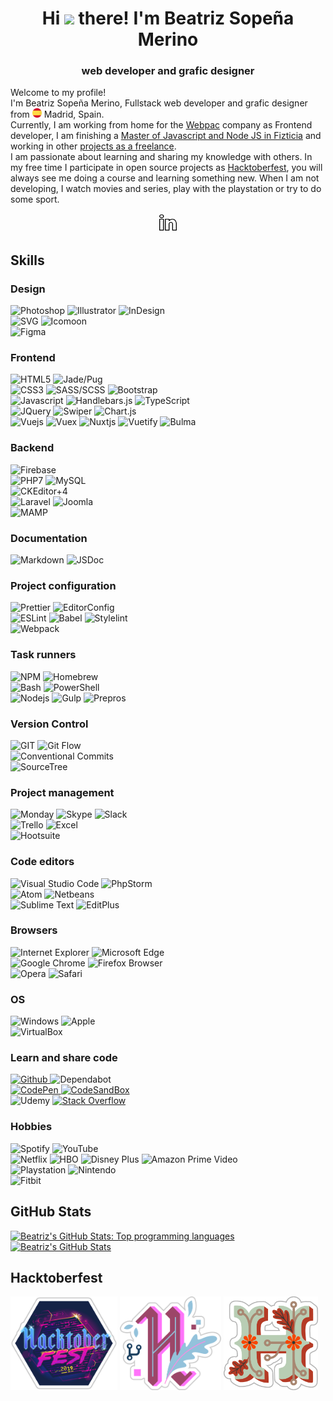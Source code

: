 <div align="center">
	<h1>
		Hi <img src="https://media.giphy.com/media/hvRJCLFzcasrR4ia7z/giphy.gif" width="25"> there! I'm Beatriz Sopeña Merino
	</h1>
	<h3>
		web developer and grafic designer
	</h3>
</div>


<div id="description">
	<div>
		<p>
			Welcome to my profile!
			<br>
			I'm Beatriz Sopeña Merino, Fullstack web developer and grafic designer from <img src="./README/images/icons/flag-es.svg" alt="Spain" width="15"> Madrid, Spain.
			<br>
			Currently, I am working from home for the <a href="https://www.webpac.com/" target="_blank" rel="noopener noreferrer">Webpac</a> company as Frontend developer, I am finishing a <a href="https://github.com/beatrizsmerino/exercises-javascript-node" target="_blank" rel="noopener noreferrer">Master of Javascript and Node JS in Fizticia</a> and working in other <a href="https://www.crcanine.com/" target="_blank" rel="noopener noreferrer">projects as a freelance</a>.
			<br>
			I am passionate about learning and sharing my knowledge with others. In my free time I participate in open source projects as <a href="https://hacktoberfest.digitalocean.com/" target="_blank" rel="noopener noreferrer">Hacktoberfest</a>, you will always see me doing a course and learning something new. When I am not developing, I watch movies and series, play with the playstation or try to do some sport.
		</p>
	</div>
	<div align="center">
		<p>
			<a href="https://www.linkedin.com/in/beatrizsmerino/" target="_blank" rel="noopener noreferrer">
				<img src="./README/images/icons/linkedin.gif" alt="Beatriz`s Linkedin" width="30"/>
			</a>
		</p>
	</div>
</div>


<div id="skills">
	<h2>
		Skills
	</h2>
	<div id="design">
		<h3>
			Design
		</h3>
		<p>
			<img src="https://img.shields.io/badge/-Photoshop-31A8FF?style=for-the-badge&logo=Adobe-Photoshop&logoColor=FFFFFF" alt="Photoshop" />
			<img src="https://img.shields.io/badge/-Illustrator-FF9A00?style=for-the-badge&logo=Adobe-Illustrator&logoColor=FFFFFF" alt="Illustrator" />
			<img src="https://img.shields.io/badge/-InDesign-EE3D8F?style=for-the-badge&logo=Adobe-InDesign&logoColor=FFFFFF" alt="InDesign" />
			<br>
			<img src="https://img.shields.io/badge/-SVG-F6AB3A?style=for-the-badge&logo=svg&logoColor=000000" alt="SVG" />
			<img src="https://img.shields.io/badge/-Icomoon-825794?&style=for-the-badge&logo=Icomoon&logoColor=FFFFFF" alt="Icomoon" />
			<br>
			<img src="https://img.shields.io/badge/-Figma-F24E1D?&style=for-the-badge&logo=Figma&logoColor=FFFFFF" alt="Figma" />
		</p>
	</div>
	<div id="frontend">
		<h3>
			Frontend
		</h3>
		<p>
			<img src="https://img.shields.io/badge/-HTML5-E34F26?style=for-the-badge&logo=html5&logoColor=FFFFFF" alt="HTML5" />
			<img src="https://img.shields.io/badge/-JADE/PUG-A86454?style=for-the-badge&logo=Pug&logoColor=FFFFFF" alt="Jade/Pug" />
			<br>
			<img src="https://img.shields.io/badge/-Css3-2173F6?style=for-the-badge&logo=css3&logoColor=FFFFFF" alt="CSS3" />
			<img src="https://img.shields.io/badge/-SASS/SCSS-CC6699?style=for-the-badge&logo=sass&logoColor=FFFFFF" alt="SASS/SCSS" />
			<img src="https://img.shields.io/badge/-Bootstrap-7952B3?style=for-the-badge&logo=Bootstrap&logoColor=FFFFFF" alt="Bootstrap" />
			<br>
			<img src="https://img.shields.io/badge/-Javascript-F7DF1E?style=for-the-badge&logo=javascript&logoColor=000000" alt="Javascript" />
			<img src="https://img.shields.io/badge/-Handlebars.js-F0772B?style=for-the-badge&logo=Handlebars.js&logoColor=FFFFFF" alt="Handlebars.js" />
			<img src="https://img.shields.io/badge/-TypeScript-3178C6?style=for-the-badge&logo=TypeScript&logoColor=FFFFFF" alt="TypeScript" />
			<br>
			<img src="https://img.shields.io/badge/-JQuery-183353?style=for-the-badge&logo=JQuery&logoColor=FFFFFF" alt="JQuery" />
			<img src="https://img.shields.io/badge/-Swiper-6332F6?style=for-the-badge&logo=Swiper&logoColor=FFFFFF" alt="Swiper" />
			<img src="https://img.shields.io/badge/-Chart.js-FF6384?style=for-the-badge&logo=Chart.js&logoColor=FFFFFF" alt="Chart.js" />
			<br>
			<img src="https://img.shields.io/badge/-Vue-3FB280?style=for-the-badge&logo=Vue.js&logoColor=FFFFFF" alt="Vuejs" />
			<img src="https://img.shields.io/badge/-Vuex-3FB280?style=for-the-badge&logo=Vuex&logoColor=FFFFFF" alt="Vuex" />
			<img src="https://img.shields.io/badge/-Nuxt-00DC82?style=for-the-badge&logo=Nuxt.js&logoColor=FFFFFF" alt="Nuxtjs" />
			<img src="https://img.shields.io/badge/-Vuetify-1867C0?style=for-the-badge&logo=Vuetify&logoColor=FFFFFF" alt="Vuetify" />
			<img src="https://img.shields.io/badge/-Bulma-00D1B2?style=for-the-badge&logo=Bulma&logoColor=FFFFFF" alt="Bulma" />
		</div>
	</div>
	<div id="backend">
		<h3>
			Backend
		</h3>
		<p>
			<img src="https://img.shields.io/badge/-Firebase-FFCA28?style=for-the-badge&logo=firebase&logoColor=333333" alt="Firebase" />
			<br>
			<img src="https://img.shields.io/badge/-PHP7-5F82BB?style=for-the-badge&logo=PHP&logoColor=FFFFFF" alt="PHP7" />
			<img src="https://img.shields.io/badge/-MySQL-F29111?style=for-the-badge&logo=MySQL&logoColor=FFFFFF" alt="MySQL" />
			<br>
			<img src="https://img.shields.io/badge/-CKEditor 4-0287D0?style=for-the-badge&logo=CKEditor+4&logoColor=FFFFFF" alt="CKEditor+4" />
			<br>
			<img src="https://img.shields.io/badge/-Laravel-FF2D20?style=for-the-badge&logo=Laravel&logoColor=FFFFFF" alt="Laravel" />
			<img src="https://img.shields.io/badge/-Joomla-2E739E?style=for-the-badge&logo=Joomla&logoColor=FFFFFF" alt="Joomla" />
			<br>
			<img src="https://img.shields.io/badge/-Mamp-707072?style=for-the-badge&logo=MAMP&logoColor=FFFFFF" alt="MAMP" />
		</p>
	</div>
	<div id="project-configuration">
		<h3>
			Documentation
		</h3>
		<p>
			<img src="https://img.shields.io/badge/-Markdown-000000?style=for-the-badge&logo=Markdown&logoColor=FFFFFF" alt="Markdown" />
			<img src="https://img.shields.io/badge/-JSDoc-006FBB?style=for-the-badge&logoColor=FFFFFF" alt="JSDoc" />
		</p>
	</div>
	<div id="project-configuration">
		<h3>
			Project configuration
		</h3>
		<p>
			<img src="https://img.shields.io/badge/-Prettier-1A2B34?style=for-the-badge&logo=prettier&logoColor=FFFFFF" alt="Prettier" />
			<img src="https://img.shields.io/badge/-EditorConfig-333333?style=for-the-badge&logo=EditorConfig&logoColor=FEFEFE" alt="EditorConfig" />
			<br>
			<img src="https://img.shields.io/badge/-ESLint-4B32C3?style=for-the-badge&logo=eslint&logoColor=FFFFFF" alt="ESLint" />
			<img src="https://img.shields.io/badge/-babel-F9DC3E?style=for-the-badge&logo=babel&logoColor=000000" alt="Babel" />
			<img src="https://img.shields.io/badge/-stylelint-263238?style=for-the-badge&logo=stylelint&logoColor=FFFFFF" alt="Stylelint" />
			<br>
			<img src="https://img.shields.io/badge/-Webpack-8DD6F9?style=for-the-badge&logo=Webpack&logoColor=333333" alt="Webpack" />
		</p>
	</div>
	<div id="task-runners">
		<h3>
			Task runners
		</h3>
		<p>
			<img src="https://img.shields.io/badge/-NPM-CB3837?style=for-the-badge&logo=npm&logoColor=FFFFFF" alt="NPM" />
			<img src="https://img.shields.io/badge/-Homebrew-FBB040?style=for-the-badge&logo=Homebrew&logoColor=333333" alt="Homebrew" />
			<br>
			<img src="https://img.shields.io/badge/Bash-3D4648?style=for-the-badge&logo=gnu-bash&logoColor=FFFFFF" alt="Bash" />
			<img src="https://img.shields.io/badge/PowerShell-5391FE?style=for-the-badge&logo=PowerShell&logoColor=FFFFFF" alt="PowerShell" />
			<br>
			<img src="https://img.shields.io/badge/-Nodejs-43853d?style=for-the-badge&logo=Node.js&logoColor=FFFFFF" alt="Nodejs" />
			<img src="https://img.shields.io/badge/-Gulp-D34A47?style=for-the-badge&logo=gulp&logoColor=FFFFFF" alt="Gulp" />
			<img src="https://img.shields.io/badge/-Prepros-00AACD?style=for-the-badge&logoColor=FFFFFF" alt="Prepros" />
		</p>
	</div>
	<div id="version-control">
		<h3>
			Version Control
		</h3>
		<p>
			<img src="https://img.shields.io/badge/-Git-F14E32?style=for-the-badge&logo=git&logoColor=FFFFFF" alt="GIT" />
			<img src="https://img.shields.io/badge/-Git Flow-0288A6?style=for-the-badge&logo=git&logoColor=FFFFFF" alt="Git Flow" />
			<br>
			<img src="https://img.shields.io/badge/-Conventional Commits-FE5196?style=for-the-badge&logo=Conventional+Commits&logoColor=FEFEFE" alt="Conventional Commits" />
			<br>
			<img src="https://img.shields.io/badge/-SourceTree-0047B3?style=for-the-badge&logo=Atlassian&logoColor=FFFFFF" alt="SourceTree" />
		</p>
	</div>
	<div id="project-management">
		<h3>
			Project management
		</h3>
		<p>
			<img src="https://img.shields.io/badge/-Monday-D80764?style=for-the-badge&logoColor=FFFFFF" alt="Monday" />
			<img src="https://img.shields.io/badge/-Skype-00AFF0?style=for-the-badge&logo=Skype&logoColor=FFFFFF" alt="Skype" />
			<img src="https://img.shields.io/badge/-Slack-4A154B?style=for-the-badge&logo=Slack&logoColor=FFFFFF" alt="Slack" />
			<br>
			<img src="https://img.shields.io/badge/-Trello-2D70C1?style=for-the-badge&logo=Trello&logoColor=FFFFFF" alt="Trello" />
			<img src="https://img.shields.io/badge/-Excel-217346?style=for-the-badge&logo=MicrosoftExcel&logoColor=FFFFFF" alt="Excel" />
			<br>
			<img src="https://img.shields.io/badge/-Hootsuite-143059?style=for-the-badge&logo=Hootsuite&logoColor=FFFFFF" alt="Hootsuite" />
		</p>
	</div>
	<div id="code-editors">
		<h3>
			Code editors
		</h3>
		<p>
			<img src="https://img.shields.io/badge/-Visual Studio Code-005BA4?style=for-the-badge&logo=Visual+Studio+Code&logoColor=FFFFFF" alt="Visual Studio Code" />
			<img src="https://img.shields.io/badge/-PhpStorm-7A59F7?style=for-the-badge&logo=JetBrains&logoColor=FFFFFF" alt="PhpStorm" />
			<br>
			<img src="https://img.shields.io/badge/-Atom-5CB4AF?style=for-the-badge&logo=Atom&logoColor=FFFFFF" alt="Atom" />
			<img src="https://img.shields.io/badge/-Netbeans-1B6AC6?style=for-the-badge&logo=ApacheNetBeansIDE&logoColor=FFFFFF" alt="Netbeans" />
			<br>
			<img src="https://img.shields.io/badge/-Sublime Text-222222?style=for-the-badge&logo=Sublime+Text&logoColor=FF9800" alt="Sublime Text" />
			<img src="https://img.shields.io/badge/-EditPlus-F95635?style=for-the-badge&logoColor=FFFFFF" alt="EditPlus" />
		</p>
	</div>
	<div id="browsers">
		<h3>
			Browsers
		</h3>
		<p>
			<img src="https://img.shields.io/badge/-Internet Explorer-0076D6?style=for-the-badge&logo=InternetExplorer&logoColor=FFFFFF" alt="Internet Explorer" />
			<img src="https://img.shields.io/badge/-Microsoft Edge-0078D7?style=for-the-badge&logo=MicrosoftEdge&logoColor=FFFFFF" alt="Microsoft Edge" />
			<br>
			<img src="https://img.shields.io/badge/-Google Chrome-4285F4?style=for-the-badge&logo=GoogleChrome&logoColor=FFFFFF" alt="Google Chrome" />
			<img src="https://img.shields.io/badge/-Firefox Browser-FF7139?style=for-the-badge&logo=FirefoxBrowser&logoColor=FFFFFF" alt="Firefox Browser" />
			<br>
			<img src="https://img.shields.io/badge/-Opera-FF1B2D?style=for-the-badge&logo=Opera&logoColor=FFFFFF" alt="Opera" />
			<img src="https://img.shields.io/badge/-Safari-000000?style=for-the-badge&logo=Safari&logoColor=FFFFFF" alt="Safari" />
		</p>
	</div>
	<div id="operating-system">
		<h3>
			OS
		</h3>
		<p>
			<img src="https://img.shields.io/badge/-Windows-0078D6?style=for-the-badge&logo=Windows&logoColor=FFFFFF" alt="Windows" />
			<img src="https://img.shields.io/badge/-Mac-999999?style=for-the-badge&logo=apple&logoColor=FFFFFF" alt="Apple" />
			<br>
			<img src="https://img.shields.io/badge/-VirtualBox-183A61?style=for-the-badge&logo=virtualbox&logoColor=FFFFFF" alt="VirtualBox" />
		</p>
	</div>
	<div id="learn-share-code">
		<h3>
			Learn and share code
		</h3>
		<p>
			<a href="https://github.com/beatrizsmerino" target="_blank" rel="noopener noreferrer">
				<img src="https://img.shields.io/badge/-Github-181717?style=for-the-badge&logo=Github&logoColor=FFFFFF" alt="Github" />
			</a>
			<img src="https://img.shields.io/badge/-Dependabot-025E8C?style=for-the-badge&logo=Dependabot&logoColor=FFFFFF" alt="Dependabot" />
			<br>
			<a href="https://codepen.io/beatrizsmerino/" target="_blank" rel="noopener noreferrer">
				<img src="https://img.shields.io/badge/-Codepen-47cf73?&style=for-the-badge&logo=Codepen&logoColor=FFFFFF" alt="CodePen" />
			</a>
			<a href="https://codesandbox.io/u/beatrizsmerino" target="_blank" rel="noopener noreferrer">
				<img src="https://img.shields.io/badge/-CodeSandBox-204056?style=for-the-badge&logo=CodeSandBox&logoColor=FFFFFF" alt="CodeSandBox" />
			</a>
			<br>
			<img src="https://img.shields.io/badge/-Udemy-EC5252?&style=for-the-badge&logo=Udemy&logoColor=FFFFFF" alt="Udemy" />
			<a href="https://stackoverflow.com/users/10855837/beatrizsmerino" target="_blank" rel="noopener noreferrer">
				<img src="https://img.shields.io/badge/-Stack Overflow-FE7A16?style=for-the-badge&logo=Stackoverflow&logoColor=FFFFFF" alt="Stack Overflow" />
			</a>
		</p>
	</div>
	<div id="hobbies">
		<h3>
			Hobbies
		</h3>
		<p>
			<img src="https://img.shields.io/badge/-Spotify-000000?&style=for-the-badge&message=Spotify&color=222222&logo=Spotify&logoColor=1ED760" alt="Spotify" />
			<img src="https://img.shields.io/badge/-YouTube-FF0000?&style=for-the-badge&logo=YouTube&logoColor=FFFFFF" alt="YouTube" />
			<br>
			<img src="https://img.shields.io/badge/-Netflix-E50914?&style=for-the-badge&logo=netflix&logoColor=FFFFFF" alt="Netflix" />
			<img src="https://img.shields.io/badge/-HBO-000000?&style=for-the-badge&logo=HBO&logoColor=FFFFFF" alt="HBO" />
			<img src="https://img.shields.io/badge/-DisneyPlus-214396?&style=for-the-badge&logo=Disney&logoColor=FFFFFF" alt="Disney Plus" />
			<img src="https://img.shields.io/badge/-Amazon Prime Video-0F79AF?&style=for-the-badge&logo=Amazon&?logoWidth=40&logoColor=FFFFFF" alt="Amazon Prime Video" />
			<br>
			<img src="https://img.shields.io/badge/-Playstation-003791?&style=for-the-badge&logo=Playstation&logoColor=FFFFFF" alt="Playstation" />
			<img src="https://img.shields.io/badge/-Nintendo-8F8F8F?&style=for-the-badge&logo=nintendo&logoColor=FFFFFF" alt="Nintendo" />
			<br>
			<img src="https://img.shields.io/badge/-Fitbit-00B0B9?&style=for-the-badge&logo=Fitbit&logoColor=FFFFFF" alt="Fitbit" />
		</p>
	</div>
</div>

<div id="github-stats">
	<h2>
		GitHub Stats
	</h2>
	<p>
		<a href="https://github.com/beatrizsmerino/" target="_blank" rel="noopener noreferrer">
			<img src="https://github-readme-stats.vercel.app/api/top-langs/?username=beatrizsmerino&hide=html&theme=vue-dark&show_icons=true"
				alt="Beatriz's GitHub Stats: Top programming languages"/>
		</a>
		<a href="https://github.com/beatrizsmerino/" target="_blank" rel="noopener noreferrer">
			<img src="https://github-readme-stats.vercel.app/api?username=beatrizsmerino&count_private=true&theme=vue-dark&show_icons=true"
				alt="Beatriz's GitHub Stats"/>
		</a>
	</p>
</div>


<div id="hacktoberfest">
	<h2>
		Hacktoberfest
	</h2>
	<p>
		<img src="./README/images/hacktoberfest/hacktoberfest-2019.png" alt="Hacktoberfest 2019" height="150"/>
		<img src="./README/images/hacktoberfest/hacktoberfest-2020.png" alt="Hacktoberfest 2020" height="150"/>
		<img src="./README/images/hacktoberfest/hacktoberfest-2021.png" alt="Hacktoberfest 2021" height="150"/>
	</p>
</div>